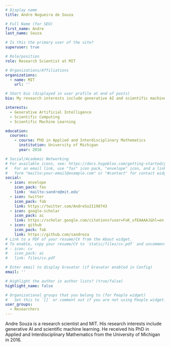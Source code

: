 ```yaml
---
# Display name
title: Andre Nogueira de Souza

# Full Name (for SEO)
first_name: Andre
last_name: Souza

# Is this the primary user of the site?
superuser: true

# Role/position
role: Research Scientist at MIT

# Organizations/Affiliations
organizations:
  - name: MIT
    url: ''

# Short bio (displayed in user profile at end of posts)
bio: My research interests include generative AI and scientific machine learning.

interests:
  - Generative Artificial Intelligence
  - Scientific Computing
  - Scientific Machine Learning

education:
  courses:
    - course: PhD in Applied and Interdisciplinary Mathematics
      institution: University of Michigan
      year: 2016

# Social/Academic Networking
# For available icons, see: https://docs.hugoblox.com/getting-started/page-builder/#icons
#   For an email link, use "fas" icon pack, "envelope" icon, and a link in the
#   form "mailto:your-email@example.com" or "#contact" for contact widget.
social:
  - icon: envelope
    icon_pack: fas
    link: 'mailto:sandre@mit.edu'
  - icon: twitter
    icon_pack: fab
    link: https://twitter.com/AndreSo21198743
  - icon: google-scholar
    icon_pack: ai
    link: https://scholar.google.com/citations?user=FoK_ufEAAAAJ&hl=en
  - icon: github
    icon_pack: fab
    link: https://github.com/sandreza
# Link to a PDF of your resume/CV from the About widget.
# To enable, copy your resume/CV to `static/files/cv.pdf` and uncomment the lines below.
# - icon: cv
#   icon_pack: ai
#   link: files/cv.pdf

# Enter email to display Gravatar (if Gravatar enabled in Config)
email: ''

# Highlight the author in author lists? (true/false)
highlight_name: false

# Organizational groups that you belong to (for People widget)
#   Set this to `[]` or comment out if you are not using People widget.
user_groups:
  - Researchers
---
```


Andre Souza is a research scientist and MIT. His research interests include generative AI and scientific machine learning. He received his PhD in Applied and Interdisciplinary Mathematics from the University of Michigan in 2016.
